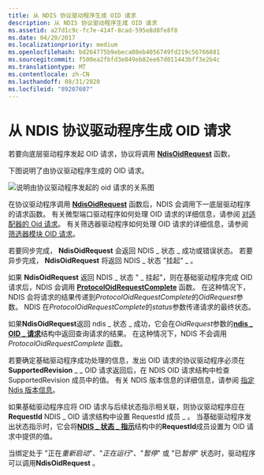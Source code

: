```yaml
---
title: 从 NDIS 协议驱动程序生成 OID 请求
description: 从 NDIS 协议驱动程序生成 OID 请求
ms.assetid: a27d1c9c-fc7e-414f-8cad-595e8d8fe8f8
ms.date: 04/20/2017
ms.localizationpriority: medium
ms.openlocfilehash: bd264775b9ebeca08eb4056749fd219c56766881
ms.sourcegitcommit: f500ea2fbfd3e849eb82ee67d011443bff3e2b4c
ms.translationtype: MT
ms.contentlocale: zh-CN
ms.lasthandoff: 08/31/2020
ms.locfileid: "89207607"
---
```

# <a name="generating-oid-requests-from-an-ndis-protocol-driver"></a>从 NDIS 协议驱动程序生成 OID 请求





若要向底层驱动程序发起 OID 请求，协议将调用 [**NdisOidRequest**](/windows-hardware/drivers/ddi/ndis/nf-ndis-ndisoidrequest) 函数。

下图说明了由协议驱动程序生成的 OID 请求。

![说明由协议驱动程序发起的 oid 请求的关系图](images/protocolrequest.png)

在协议驱动程序调用 [**NdisOidRequest**](/windows-hardware/drivers/ddi/ndis/nf-ndis-ndisoidrequest) 函数后，NDIS 会调用下一底层驱动程序的请求函数。 有关微型端口驱动程序如何处理 OID 请求的详细信息，请参阅 [对适配器的 Oid 请求](miniport-adapter-oid-requests.md)。 有关筛选器驱动程序如何处理 OID 请求的详细信息，请参阅 [筛选器模块 OID 请求](filter-module-oid-requests.md)。

若要同步完成， **NdisOidRequest** 会返回 NDIS \_ 状态 \_ 成功或错误状态。 若要异步完成， **NdisOidRequest** 将返回 NDIS \_ 状态 "挂起" \_ 。

如果 **NdisOidRequest** 返回 NDIS \_ 状态 " \_ 挂起"，则在基础驱动程序完成 OID 请求后，NDIS 会调用 [**ProtocolOidRequestComplete**](/windows-hardware/drivers/ddi/ndis/nc-ndis-protocol_oid_request_complete) 函数。 在这种情况下，NDIS 会将请求的结果传递到*ProtocolOidRequestComplete*的*OidRequest*参数。 NDIS 在*ProtocolOidRequestComplete*的*status*参数传递请求的最终状态。

如果**NdisOidRequest**返回 ndis \_ 状态 \_ 成功，它会在*OidRequest*参数的[**ndis \_ OID \_ 请求**](/windows-hardware/drivers/ddi/ndis/ns-ndis-_ndis_oid_request)结构中返回查询请求的结果。 在这种情况下，NDIS 不会调用 *ProtocolOidRequestComplete* 函数。

若要确定基础驱动程序成功处理的信息，发出 OID 请求的协议驱动程序必须在**SupportedRevision** \_ \_ OID 请求返回后，在 NDIS OID 请求结构中检查 SupportedRevision 成员中的值。 有关 NDIS 版本信息的详细信息，请参阅 [指定 Ndis 版本信息](specifying-ndis-version-information.md)。

如果基础驱动程序应将 OID 请求与后续状态指示相关联，则协议驱动程序应在**RequestId** NDIS \_ OID 请求结构中设置 RequestId 成员 \_ 。 当基础驱动程序发出状态指示时，它会将[**NDIS \_ 状态 \_ 指示**](/windows-hardware/drivers/ddi/ndis/ns-ndis-_ndis_status_indication)结构中的**RequestId**成员设置为 OID 请求中提供的值。

当绑定处于 "正在*重新启动*"、"*正在运行*"、"*暂停*" 或 "已*暂停*" 状态时，驱动程序可以调用**NdisOidRequest** 。

 

